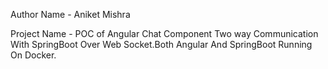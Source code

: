 Author Name  -  Aniket Mishra

Project Name -  POC of Angular Chat Component Two way Communication With SpringBoot Over Web Socket.Both Angular And SpringBoot Running On 			Docker.
